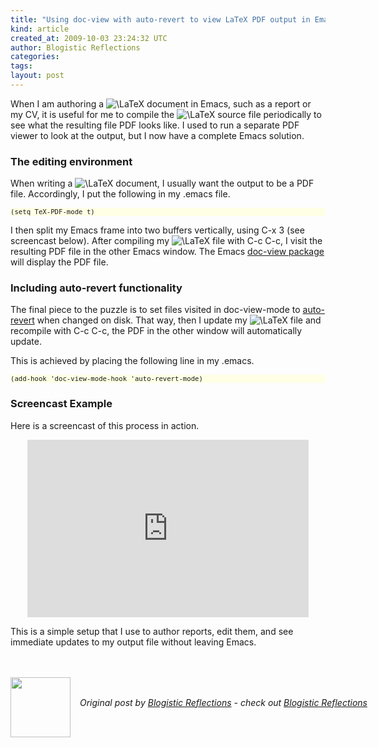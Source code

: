 ```yaml
---
title: "Using doc-view with auto-revert to view LaTeX PDF output in Emacs"
kind: article
created_at: 2009-10-03 23:24:32 UTC
author: Blogistic Reflections
categories: 
tags: 
layout: post
---
```

<p>
When I am authoring a <img src='https://s0.wp.com/latex.php?latex=%5CLaTeX&#038;bg=ffffff&#038;fg=333333&#038;s=0' alt='&#92;LaTeX' title='&#92;LaTeX' class='latex' /> document in Emacs, such as a report or my CV, it is useful for me to compile the <img src='https://s0.wp.com/latex.php?latex=%5CLaTeX&#038;bg=ffffff&#038;fg=333333&#038;s=0' alt='&#92;LaTeX' title='&#92;LaTeX' class='latex' /> source file periodically to see what the resulting file PDF looks like.  I used to run a separate PDF viewer to look at the output, but I now have a complete Emacs solution.
</p>
<div id="outline-container-1.1" class="outline-3">
<h3 id="sec-1.1">The editing environment </h3>
<div id="text-1.1">
<p>
When writing a <img src='https://s0.wp.com/latex.php?latex=%5CLaTeX&#038;bg=ffffff&#038;fg=333333&#038;s=0' alt='&#92;LaTeX' title='&#92;LaTeX' class='latex' /> document, I usually want the output to be a PDF file.  Accordingly, I put the following in my .emacs file.
</p>
<pre style="background-color:#FFFFE5;font-size:8pt;" class="src src-emacs-lisp">
(setq TeX-PDF-mode t)
</pre>
<p>
I then split my Emacs frame into two buffers vertically, using C-x 3 (see screencast below).  After compiling my <img src='https://s0.wp.com/latex.php?latex=%5CLaTeX&#038;bg=ffffff&#038;fg=333333&#038;s=0' alt='&#92;LaTeX' title='&#92;LaTeX' class='latex' /> file with C-c C-c, I visit the resulting PDF file in the other Emacs window.  The Emacs <a href="http://www.emacswiki.org/emacs/DocViewMode">doc-view package</a> will display the PDF file.
</p>
</div>
</div>
<div id="outline-container-1.2" class="outline-3">
<h3 id="sec-1.2">Including auto-revert functionality </h3>
<div id="text-1.2">
<p>
The final piece to the puzzle is to set files visited in doc-view-mode to <a href="http://www.emacswiki.org/emacs/RevertBuffer">auto-revert</a> when changed on disk.  That way, then I update my <img src='https://s0.wp.com/latex.php?latex=%5CLaTeX&#038;bg=ffffff&#038;fg=333333&#038;s=0' alt='&#92;LaTeX' title='&#92;LaTeX' class='latex' /> file and recompile with C-c C-c, the PDF in the other window will automatically update.
</p>
<p>
This is achieved by placing the following line in my .emacs.
</p>
<pre style="background-color:#FFFFE5;font-size:8pt;" class="src src-emacs-lisp">
(add-hook 'doc-view-mode-hook 'auto-revert-mode)
</pre>
</div>
</div>
<div id="outline-container-1.3" class="outline-3">
<h3 id="sec-1.3">Screencast Example </h3>
<div id="text-1.3">
<p>
Here is a screencast of this process in action.
</p>
<span class='embed-youtube' style='text-align:center; display: block;'><iframe class='youtube-player' type='text/html' width='450' height='284' src='https://www.youtube.com/embed/BBzvlKtDFmQ?version=3&#038;rel=1&#038;fs=1&#038;showsearch=0&#038;showinfo=1&#038;iv_load_policy=1&#038;wmode=transparent' frameborder='0' allowfullscreen='true'></iframe></span>
<p>
This is a simple setup that I use to author reports, edit them, and see immediate updates to my output file without leaving Emacs.
</p>
</div>
</div><br />  <a rel="nofollow" href="http://feeds.wordpress.com/1.0/gocomments/blogisticreflections.wordpress.com/111/"><img alt="" border="0" src="http://feeds.wordpress.com/1.0/comments/blogisticreflections.wordpress.com/111/" /></a> <img alt="" border="0" src="https://pixel.wp.com/b.gif?host=blogisticreflections.wordpress.com&#038;blog=9541286&#038;post=111&#038;subd=blogisticreflections&#038;ref=&#038;feed=1" width="1" height="1" /><div class="author">
  <img src="" style="width: 96px; height: 96;">
  <span style="position: absolute; padding: 32px 15px;">
    <i>Original post by <a href="http://twitter.com/">Blogistic Reflections</a> - check out <a href="https://blogisticreflections.wordpress.com">Blogistic Reflections</a></i>
  </span>
</div>
